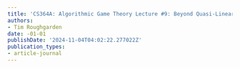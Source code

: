 ```yaml
---
title: 'CS364A: Algorithmic Game Theory Lecture #9: Beyond Quasi-Linearity'
authors:
- Tim Roughgarden
date: -01-01
publishDate: '2024-11-04T04:02:22.277022Z'
publication_types:
- article-journal
---
```

